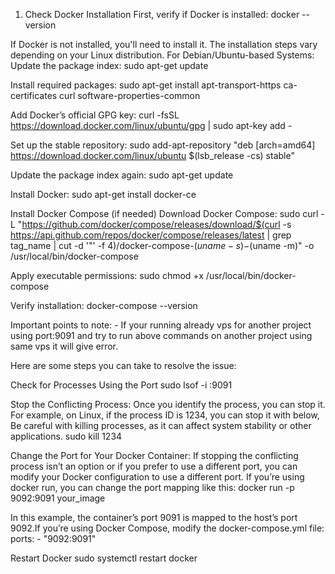 1. Check Docker Installation
First, verify if Docker is installed:
docker --version

If Docker is not installed, you'll need to install it. The installation steps vary depending on your Linux distribution.
For Debian/Ubuntu-based Systems:
Update the package index:
sudo apt-get update

Install required packages:
sudo apt-get install apt-transport-https ca-certificates curl software-properties-common

Add Docker’s official GPG key:
curl -fsSL https://download.docker.com/linux/ubuntu/gpg | sudo apt-key add -

Set up the stable repository:
sudo add-apt-repository "deb [arch=amd64] https://download.docker.com/linux/ubuntu $(lsb_release -cs) stable"

Update the package index again:
sudo apt-get update

Install Docker:
sudo apt-get install docker-ce

Install Docker Compose (if needed)
Download Docker Compose:
sudo curl -L "https://github.com/docker/compose/releases/download/$(curl -s https://api.github.com/repos/docker/compose/releases/latest | grep tag_name | cut -d '"' -f 4)/docker-compose-$(uname -s)-$(uname -m)" -o /usr/local/bin/docker-compose

Apply executable permissions:
sudo chmod +x /usr/local/bin/docker-compose

Verify installation:
docker-compose --version

Important points to note: - If your running already vps for another project using port:9091 and try to run above commands on another project using same vps it will give error.

Here are some steps you can take to resolve the issue:

Check for Processes Using the Port
sudo lsof -i :9091

Stop the Conflicting Process: Once you identify the process, you can stop it. For example, on Linux, if the process ID is 1234, you can stop it with below, Be careful with killing processes, as it can affect system stability or other applications.
sudo kill 1234

Change the Port for Your Docker Container: If stopping the conflicting process isn’t an option or if you prefer to use a different port, you can modify your Docker configuration to use a different port. If you’re using docker run, you can change the port mapping like this:
docker run -p 9092:9091 your_image

In this example, the container’s port 9091 is mapped to the host’s port 9092.If you’re using Docker Compose, modify the docker-compose.yml file:
ports: - "9092:9091"

Restart Docker
sudo systemctl restart docker





